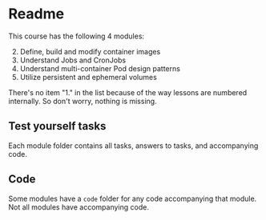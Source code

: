 # Readme

This course has the following 4 modules:

2. Define, build and modify container images
3. Understand Jobs and CronJobs
4. Understand multi-container Pod design patterns
5. Utilize persistent and ephemeral volumes

There's no item "1." in the list because of the way lessons are numbered internally. So don't worry, nothing is missing.

## Test yourself tasks

Each module folder contains all tasks, answers to tasks, and accompanying code.

## Code

Some modules have a `code` folder for any code accompanying that module. Not all modules have accompanying code.



